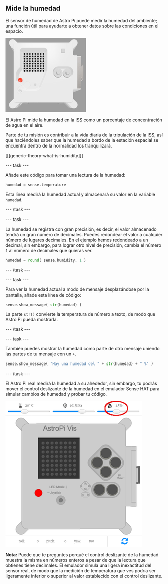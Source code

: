## Mide la humedad

El sensor de humedad de Astro Pi puede medir la humedad del ambiente; una función útil para ayudarte a obtener datos sobre las condiciones en el espacio.

![The Trinket Sense HAT emulator running a sample program which scrolls the humidity value across the LED matrix using white letters](images/M0_3.gif)

El Astro Pi mide la humedad en la ISS como un porcentaje de concentración de agua en el aire.

Parte de tu misión es contribuir a la vida diaria de la tripulación de la ISS, así que haciéndoles saber que la humedad a bordo de la estación espacial se encuentra dentro de la normalidad los tranquilizará.

[[[generic-theory-what-is-humidity]]]

--- task ---

Añade este código para tomar una lectura de la humedad:

```python
humedad = sense.temperature
```

Esta línea medirá la humedad actual y almacenará su valor en la variable `humedad`.

--- /task ---

--- task ---

La humedad se registra con gran precisión, es decir, el valor almacenado tendrá un gran número de decimales. Puedes redondear el valor a cualquier número de lugares decimales. En el ejemplo hemos redondeado a un decimal, sin embargo, para lograr otro nivel de precisión, cambia el número `1` al número de decimales que quieras ver.

```python
humedad = round( sense.humidity, 1 )
```

--- /task ---

--- task ---

Para ver la humedad actual a modo de mensaje desplazándose por la pantalla, añade esta línea de código:

```python
sense.show_message( str(humedad) )
```

La parte `str()` convierte la temperatura de número a texto, de modo que Astro Pi pueda mostrarla.

--- /task ---

--- task ---

También puedes mostrar la humedad como parte de otro mensaje uniendo las partes de tu mensaje con un `+`.

```python
sense.show_message( "Hay una humedad del " + str(humedad) + " %" )
```

--- /task ---

El Astro Pi real medirá la humedad a su alrededor, sin embargo, tu podrás mover el control deslizante de la humedad en el emulador Sense HAT para simular cambios de humedad y probar tu código.

![A labelled screenshot of the Sense HAT emulator with the code window on the left and the emulator on the right. El control deslizante que se usa para ajustar la humedad está encerrado en un círculo en la esquina superior derecha](images/humidity-slider.png)

**Nota:** Puede que te preguntes porqué el control deslizante de la humedad muestra la misma en números enteros a pesar de que la lectura que obtienes tiene decimales. El emulador simula una ligera inexactitud del sensor real, de modo que la medición de temperatura que ves podría ser ligeramente inferior o superior al valor establecido con el control deslizante.

